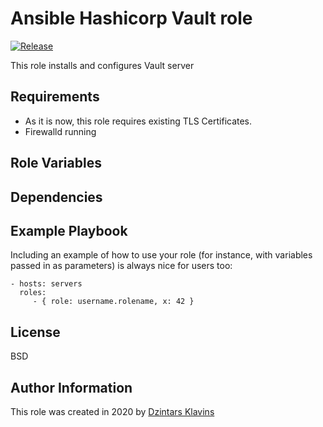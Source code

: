 # Ansible Hashicorp Vault role

[![Release][image-release]][link-release]

This role installs and configures Vault server

## Requirements

- As it is now, this role requires existing TLS Certificates.
- Firewalld running

## Role Variables

## Dependencies

## Example Playbook

Including an example of how to use your role (for instance, with variables passed in as parameters) is always nice for users too:

    - hosts: servers
      roles:
         - { role: username.rolename, x: 42 }

## License

BSD

## Author Information

This role was created in 2020 by [Dzintars Klavins](https://dzintars.github.io)

[image-release]: https://img.shields.io/github/tag/oswee/oswee.svg
[link-release]: https://github.com/oswee/oswee/releases

